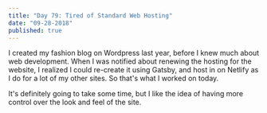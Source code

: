 ```yaml
---
title: "Day 79: Tired of Standard Web Hosting"
date: "09-28-2018"
published: true
---
```

I created my fashion blog on Wordpress last year, before I knew much about web development. When I was notified about renewing the hosting for the website, I realized I could re-create it using Gatsby, and host in on Netlify as I do for a lot of my other sites. So that's what I worked on today.

It's definitely going to take some time, but I like the idea of having more control over the look and feel of the site.
